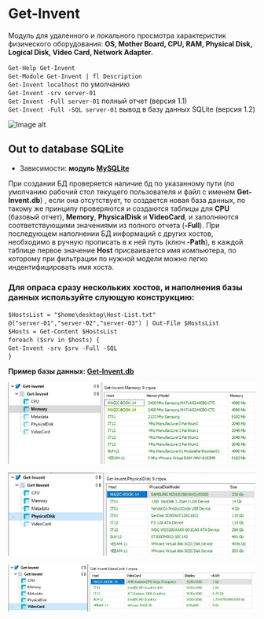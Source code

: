 # Get-Invent
Модуль для удаленного и локального просмотра характеристик физического оборудования: **OS, Mother Board, CPU, RAM, Physical Disk, Logical Disk, Video Card, Network Adapter**.

`Get-Help Get-Invent` \
`Get-Module Get-Invent | fl Description` \
`Get-Invent localhost` по умолчанию \
`Get-Invent -srv server-01` \
`Get-Invent -Full server-01` полный отчет (версия 1.1) \
`Get-Invent -Full -SQL server-01` вывод в базу данных SQLite (версия 1.2)

![Image alt](https://github.com/Lifailon/Get-Invent/blob/rsa/Screen/Example-1.2.jpg)

## Out to database SQLite

* Зависимости: **модуль [MySQLite](https://github.com/jdhitsolutions/MySQLite)**

При создании БД проверяется наличие бд по указанному пути (по умолчанию рабочий стол текущего пользователя и файл с именем **Get-Invent.db**) , если она отсутствует, то создается новая база данных, по такому же принципу проверяются и создаются таблицы для **CPU** (базовый отчет), **Memory**, **PhysicalDisk** и **VideoCard**, и заполняются соответствующими значениями из полного отчета (**-Full**). При последующем наполнении БД информаций с других хостов, необходимо в ручную прописать в к ней путь (ключ **-Path**), в каждой таблице первое значение **Host** присваивается имя компьютера, по которому при фильтрации по нужной модели можно легко индентифицировать имя хоста.

### Для опраса сразу нескольких хостов, и наполнения базы данных используйте слующую конструкцию:

`$HostsList = "$home\desktop\Host-List.txt"` \
`@("server-01","server-02","server-03") | Out-File $HostsList` \
`$Hosts = Get-Content $HostsList` \
`foreach ($srv in $hosts) {` \
`Get-Invent -srv $srv -Full -SQL` \
`}`

**Пример базы данных: [Get-Invent.db](https://github.com/Lifailon/Get-Invent-SQLite/blob/rsa/Database/Get-Invent.db)**

![Image alt](https://github.com/Lifailon/Get-Invent-SQLite/blob/rsa/Database/Memory.jpg)

![Image alt](https://github.com/Lifailon/Get-Invent-SQLite/blob/rsa/Database/PhysicalDisk.jpg)

![Image alt](https://github.com/Lifailon/Get-Invent-SQLite/blob/rsa/Database/VideoCard.jpg)
